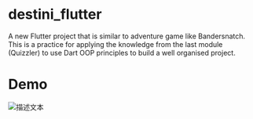 # destini_flutter

A new Flutter project that is similar to adventure game like Bandersnatch. This is a practice for applying the knowledge from the last module (Quizzler) to use Dart OOP principles to build a well organised project.

# Demo

![描述文本](screenshots/demo.gif "Demo")
